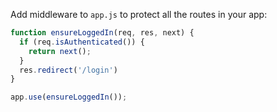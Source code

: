 Add middleware to `app.js` to protect all the routes in your app:

```js
function ensureLoggedIn(req, res, next) {
  if (req.isAuthenticated()) {
    return next();
  }
  res.redirect('/login')
}

app.use(ensureLoggedIn());
```